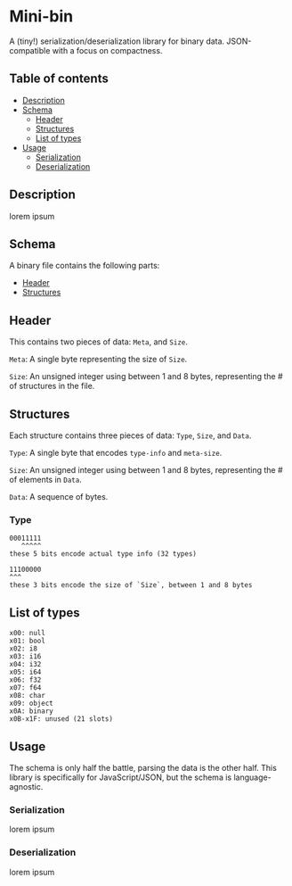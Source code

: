 
# Mini-bin

A (tiny!) serialization/deserialization library for binary data. JSON-compatible with a focus on compactness.

## Table of contents

- [Description](#description)
- [Schema](#schema)
  - [Header](#header)
  - [Structures](#structures)
  - [List of types](#list-of-types)
- [Usage](#usage)
  - [Serialization](#serialization)
  - [Deserialization](#deserialization)

## Description

lorem ipsum

## Schema

A binary file contains the following parts:

- [Header](#header)
- [Structures](#structures)

## Header

This contains two pieces of data: `Meta`, and `Size`.

`Meta`: A single byte representing the size of `Size`.

`Size`: An unsigned integer using between 1 and 8 bytes, representing the # of structures in the file.

## Structures

Each structure contains three pieces of data: `Type`, `Size`, and `Data`.

`Type`: A single byte that encodes `type-info` and `meta-size`.

`Size`: An unsigned integer using between 1 and 8 bytes, representing the # of elements in `Data`.

`Data`: A sequence of bytes.

### Type

```#
00011111
   ^^^^^
these 5 bits encode actual type info (32 types)

11100000
^^^
these 3 bits encode the size of `Size`, between 1 and 8 bytes
```

## List of types

```#
x00: null
x01: bool
x02: i8
x03: i16
x04: i32
x05: i64
x06: f32
x07: f64
x08: char
x09: object
x0A: binary
x0B-x1F: unused (21 slots)
```

## Usage

The schema is only half the battle, parsing the data is the other half. This library is specifically for JavaScript/JSON, but the schema is language-agnostic.

### Serialization

lorem ipsum

### Deserialization

lorem ipsum
